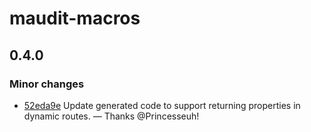 # maudit-macros

## 0.4.0

### Minor changes

- [52eda9e](https://github.com/bruits/maudit/commit/52eda9ea4eac8efd3efd945d00f39a1b99f284ab) Update generated code to support returning properties in dynamic routes. — Thanks @Princesseuh!

